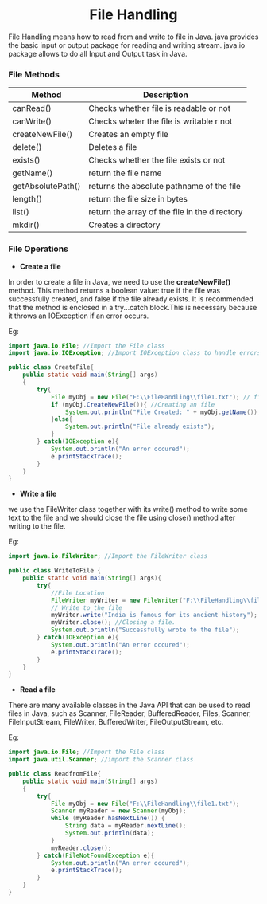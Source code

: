 <h1 align ="Center"> File Handling </h1>

File Handling means how to read from and write to file in Java. java provides the basic input or output package for reading and writing stream. java.io package allows to do all Input and Output task in Java.

### File Methods

|Method| Description|
|-------|----------|
|canRead() | Checks whether file is readable or not |
|canWrite()| Checks wheter the file is writable r not |
|createNewFile() | Creates an empty file |
|delete() | Deletes a file |
|exists() | Checks whether the file exists or not | 
|getName() | return the file name|
|getAbsolutePath() | returns the absolute pathname of the file |
|length() | return the file size in bytes |
|list() | return the array of the file in the directory |
|mkdir() | Creates a directory |

### File Operations

+ **Create a file**

In order to create a file in Java, we need to use the **createNewFile()** method. This method returns a boolean value: true if the file was successfully created, and false if the file already exists. It is recommended that the method is enclosed in a try...catch block.This is necessary because it throws an IOException if an error occurs.

Eg: 
```java
import java.io.File; //Import the File class
import java.io.IOException; //Import IOException class to handle errors

public class CreateFile{
	public static void main(String[] args)
	{
		try{	
			File myObj = new File("F:\\FileHandling\\file1.txt"); // file location 				
			if (myObj.CreateNewFile()){ //Creating an file
				System.out.println("File Created: " + myObj.getName());
			}else{
				System.out.println("File already exists");
			}
		} catch(IOException e){
			System.out.println("An error occured");
			e.printStackTrace();
		}
	}
}
```

+ **Write a file**

we use the FileWriter class together with its write() method to write some text to the file and we should close the file using close() method after writing to the file.

Eg: 
```java
import java.io.FileWriter; //Import the FileWriter class

public class WriteToFile {
	public static void main(String[] args){
		try{
			//File Location
			FileWriter myWriter = new FileWriter("F:\\FileHandling\\file1.txt");
			// Write to the file
			myWriter.write("India is famous for its ancient history");
			myWriter.close(); //Closing a file.
			System.out.println("Successfully wrote to the file");
		} catch(IOException e){
			System.out.println("An error occured");
			e.printStackTrace();
		}
	}
}			
```

+ **Read a file**

There are many available classes in the Java API that can be used to read files in Java, such as Scanner, FileReader, BufferedReader, Files, Scanner, FileInputStream, FileWriter, BufferedWriter, FileOutputStream, etc.

Eg: 
```java
import java.io.File; //Import the File class
import java.util.Scanner; //import the Scanner class

public class ReadfromFile{
	public static void main(String[] args)
	{
		try{	
			File myObj = new File("F:\\FileHandling\\file1.txt");
			Scanner myReader = new Scanner(myObj);
			while (myReader.hasNextLine()) {
				String data = myReader.nextLine();
				System.out.println(data);
			}
			myReader.close();
		} catch(FileNotFoundException e){
			System.out.println("An error occured");
			e.printStackTrace();
		}
	}
}

```
